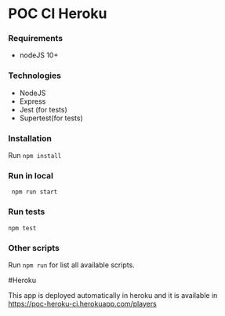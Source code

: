 # POC CI Heroku

### Requirements

- nodeJS 10+

### Technologies

 - NodeJS
 - Express
 - Jest (for tests)
 - Supertest(for tests)

### Installation

Run `npm install`


### Run in local

     npm run start

### Run tests

    npm test
     
### Other scripts

Run `npm run` for list all available scripts.

#Heroku

This app is deployed automatically in heroku and it is available in https://poc-heroku-ci.herokuapp.com/players

